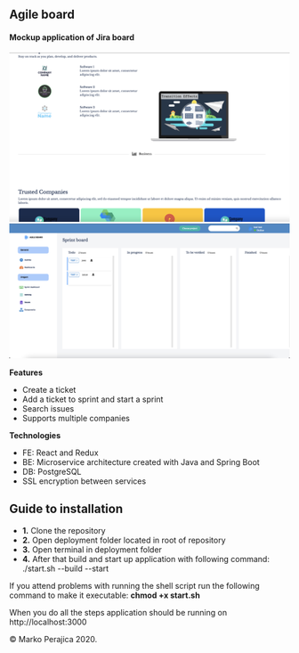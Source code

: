 ## Agile board

#### Mockup application of Jira board

![Agile_board](/assets/cover-image.png)
![Agile_board](/assets/board-image.png)

**Features**

 * Create a ticket
 * Add a ticket to sprint and start a sprint
 * Search issues
 * Supports multiple companies

**Technologies**
 * FE: React and Redux
 * BE: Microservice architecture created with Java and Spring Boot
 * DB: PostgreSQL
 * SSL encryption between services

## Guide to installation

 * **1.** Clone the repository
 * **2.** Open deployment folder located in root of repository
 * **3.** Open terminal in deployment folder
 * **4.** After that build and start up application with following command: ./start.sh --build --start

 If you attend problems with running the shell script run the following command to make it executable: **chmod +x start.sh**


 When you do all the steps application should be running on http://localhost:3000
 

© Marko Perajica 2020.
